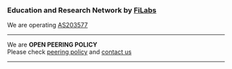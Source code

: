 ### Education and Research Network by [FiLabs](https://filabs.org)

We are operating [AS203577](https://bgo.tools/as/203577)  

---

We are **OPEN PEERING POLICY**  
Please check [peering policy](/peering) and [contact us](/contact)

---



